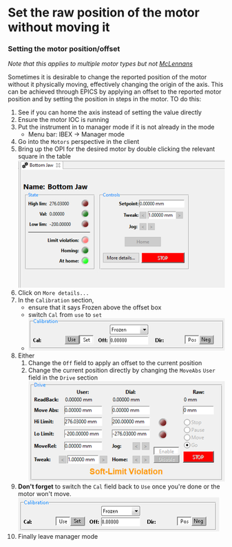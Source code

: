 # Set the raw position of the motor without moving it

### Setting the motor position/offset
*Note that this applies to multiple motor types but not [McLennans](https://github.com/ISISComputingGroup/ibex_developers_manual/wiki/McLennan-motors)*

Sometimes it is desirable to change the reported position of the motor without it physically moving, effectively changing the origin of the axis. 
This can be achieved through EPICS by applying an offset to the reported motor position and by setting the position in steps in the motor. TO do this:

1. See if you can home the axis instead of setting the value directly
1. Ensure the motor IOC is running
1. Put the instrument in to manager mode if it is not already in the mode
    * Menu bar: IBEX -> Manager mode
1. Go into the `Motors` perspective in the client
1. Bring up the OPI for the desired motor by double clicking the relevant square in the table
![motor summary opi](motor_summary.png)
1. Click on `More details...`
1. In the `Calibration` section, 
    - ensure that it says Frozen above the offset box
    - switch `Cal` from `use` to `set`
    - ![motor details Calibration section Set pressed](motor_details_Calibration_Set.png)
1. Either
    1. Change the `Off` field to apply an offset to the current position
    1. Change the current position directly by changing the `MoveAbs` `User` field in the `Drive` section
![motor details driver section](motor_details_Drive.png)
1. **Don't forget** to switch the `Cal` field back to `Use` once you're done or the motor won't move.
![motor details Calibration section Use pressed](motor_details_Calibration_Use.png)
1. Finally leave manager mode


